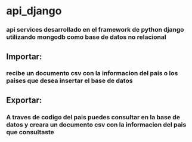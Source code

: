 # api_django

### api services desarrollado en el framework de python django utilizando mongodb como base de datos no relacional

## Importar:
  ### recibe un documento csv con la informacion del pais o los paises que desea insertar el base de datos
  
## Exportar:
  ### A traves de codigo del pais puedes consultar en la base de datos y creara un documento csv con la informacion del pais que consultaste
